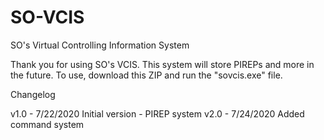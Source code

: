 # SO-VCIS
SO's Virtual Controlling Information System

Thank you for using SO's VCIS. This system will store PIREPs and more in the future. To use, download this ZIP and run the "sovcis.exe" file.


Changelog

v1.0 - 7/22/2020
	Initial version - PIREP system
v2.0 - 7/24/2020
	Added command system
